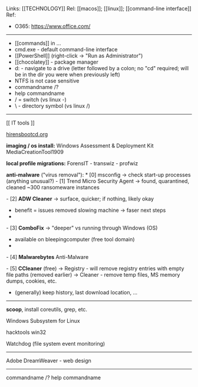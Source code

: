 Links: [[TECHNOLOGY]]
Rel: [[macos]]; [[linux]]; [[command-line interface]]
Ref: 
- O365: https://www.office.com/

--- 
- [[commands]] in ...
- cmd.exe - default command-line interface
- [[PowerShell]] (right-click -> "Run as Administrator") 
- [[chocolatey]] - package manager
- d: - navigate to a drive (letter followed by a colon; no "cd" required; will be in the dir you were when previously left)
- NTFS is not case sensitive
- commandname /?
- help commandname
- / = switch (vs linux -)
- \ - directory symbol (vs linux /)

--- 

[[ IT tools ]]

[hirensbootcd.org](https://www.hirensbootcd.org/usb-booting/)


**imaging / os install:**
Windows Assessment & Deployment Kit
MediaCreationTool1909

**local profile migrations:**
ForensIT
\- transwiz
\- profwiz


**anti-malware** ("virus removal"):
\* \[0\] msconfig -> check start-up processes (anything unusual?)
\- \[1\] Trend Micro Security Agent
 -> found, quarantined, cleaned ~300 ransomeware instances
 
\- \[2\] **ADW Cleaner**
 -> surface, quicker; if nothing, likely okay
 - benefit = issues removed slowing machine -> faser next steps
 - 
\- \[3\] **ComboFix**
 -> "deeper" vs running through Windows (OS)
 - available on bleepingcomputer (free tool domain)
 - 
\- \[4\] **Malwarebytes** Anti-Malware

\- \[5\] **CCleaner** (free)
 -> Registry \- will remove registry entries with empty file paths (removed earlier)
 -> Cleaner \- remove temp files, MS memory dumps, cookies, etc.
 - (generally) keep history, last download location, ...


--- 

**scoop**, install coreutils, grep, etc.  

Windows Subsystem for Linux  

hacktools win32

Watchdog (file system event monitoring)


--- 

Adobe DreamWeaver - web design

--- 

commandname /?
help commandname

